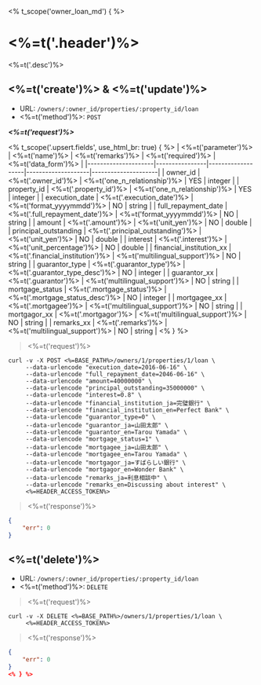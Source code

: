 <% t_scope('owner_loan_md') { %>
# <%=t('.header')%>

<%=t('.desc')%>

## <%=t('create')%> & <%=t('update')%>

- URL: `/owners/:owner_id/properties/:property_id/loan`
- <%=t('method')%>: `POST`

***<%=t('request')%>***

<% t_scope('.upsert.fields', use_html_br: true) { %>
| <%=t('parameter')%> | <%=t('name')%> | <%=t('remarks')%> | <%=t('required')%> | <%=t('data_form')%> |
|---------------------|----------------|-------------------|--------------------|---------------------|
| owner_id | <%=t('.owner_id')%> | <%=t('one_n_relationship')%> | YES | integer |
| property_id | <%=t('.property_id')%> | <%=t('one_n_relationship')%> | YES | integer |
| execution_date | <%=t('.execution_date')%> | <%=t('format_yyyymmdd')%> | NO | string |
| full_repayment_date | <%=t('.full_repayment_date')%> | <%=t('format_yyyymmdd')%> | NO | string |
| amount | <%=t('.amount')%> | <%=t('unit_yen')%> | NO | double |
| principal_outstanding | <%=t('.principal_outstanding')%> | <%=t('unit_yen')%> | NO | double |
| interest | <%=t('.interest')%> | <%=t('unit_percentage')%> | NO | double |
| financial_institution_xx | <%=t('.financial_institution')%> | <%=t('multilingual_support')%> | NO | string |
| guarantor_type | <%=t('.guarantor_type')%> | <%=t('.guarantor_type_desc')%> | NO | integer |
| guarantor_xx | <%=t('.guarantor')%> | <%=t('multilingual_support')%> | NO | string |
| mortgage_status | <%=t('.mortgage_status')%> | <%=t('.mortgage_status_desc')%> | NO | integer |
| mortgagee_xx | <%=t('.mortgagee')%> | <%=t('multilingual_support')%> | NO | string |
| mortgagor_xx | <%=t('.mortgagor')%> | <%=t('multilingual_support')%> | NO | string |
| remarks_xx | <%=t('.remarks')%> | <%=t('multilingual_support')%> | NO | string |
<% } %>

> <%=t('request')%>

```shell
curl -v -X POST <%=BASE_PATH%>/owners/1/properties/1/loan \
     --data-urlencode "execution_date=2016-06-16" \
     --data-urlencode "full_repayment_date=2046-06-16" \
     --data-urlencode "amount=40000000" \
     --data-urlencode "principal_outstanding=35000000" \
     --data-urlencode "interest=0.8" \
     --data-urlencode "financial_institution_ja=完璧銀行" \
     --data-urlencode "financial_institution_en=Perfect Bank" \
     --data-urlencode "guarantor_type=0" \
     --data-urlencode "guarantor_ja=山田太郎" \
     --data-urlencode "guarantor_en=Tarou Yamada" \
     --data-urlencode "mortgage_status=1" \
     --data-urlencode "mortgagee_ja=山田太郎" \
     --data-urlencode "mortgagee_en=Tarou Yamada" \
     --data-urlencode "mortgagor_ja=すばらしい銀行" \
     --data-urlencode "mortgagor_en=Wonder Bank" \
     --data-urlencode "remarks_ja=利息相談中" \
     --data-urlencode "remarks_en=Discussing about interest" \
     <%=HEADER_ACCESS_TOKEN%>
```

> <%=t('response')%>

```json
{
    "err": 0
}
```

## <%=t('delete')%>

- URL: `/owners/:owner_id/properties/:property_id/loan`
- <%=t('method')%>: `DELETE`

> <%=t('request')%>

```shell
curl -v -X DELETE <%=BASE_PATH%>/owners/1/properties/1/loan \
     <%=HEADER_ACCESS_TOKEN%>
```

> <%=t('response')%>

```json
{
    "err": 0
}
<% } %>
